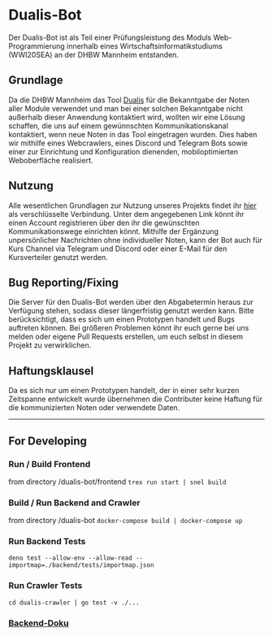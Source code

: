 # Dualis-Bot

Der Dualis-Bot ist als Teil einer Prüfungsleistung des Moduls Web-Programmierung innerhalb eines Wirtschaftsinformatikstudiums (WWI20SEA) an der DHBW Mannheim entstanden.

## Grundlage

Da die DHBW Mannheim das Tool [Dualis](https://dualis.dhbw.de) für die Bekanntgabe der Noten aller Module verwendet und man bei einer solchen Bekanntgabe nicht außerhalb dieser Anwendung kontaktiert wird, wollten wir eine Lösung schaffen, die uns auf einem gewünnschten Kommunikationskanal kontaktiert, wenn neue Noten in das Tool eingetragen wurden. Dies haben wir mithilfe eines Webcrawlers, eines Discord und Telegram Bots sowie einer zur Einrichtung und Konfiguration dienenden, mobiloptimierten Weboberfläche realisiert.

## Nutzung

Alle wesentlichen Grundlagen zur Nutzung unseres Projekts findet ihr [hier](http://dualis-bot.robin-reyer.de) als verschlüsselte Verbindung. Unter dem angegebenen Link könnt ihr einen Account registrieren über den ihr die gewünschten Kommunikationswege einrichten könnt. Mithilfe der Ergänzung unpersönlicher Nachrichten ohne individueller Noten, kann der Bot auch für Kurs Channel via Telegram und Discord oder einer E-Mail für den Kursverteiler genutzt werden.

## Bug Reporting/Fixing

Die Server für den Dualis-Bot werden über den Abgabetermin heraus zur Verfügung stehen, sodass dieser längerfristig genutzt werden kann. Bitte berücksichtigt, dass es sich um einen Prototypen handelt und Bugs auftreten können. Bei größeren Problemen könnt ihr euch gerne bei uns melden oder eigene Pull Requests erstellen, um euch selbst in diesem Projekt zu verwirklichen.

## Haftungsklausel

Da es sich nur um einen Prototypen handelt, der in einer sehr kurzen Zeitspanne entwickelt wurde übernehmen die Contributer keine Haftung für die kommunizierten Noten oder verwendete Daten.

***

## For Developing

### Run / Build Frontend

from directory /dualis-bot/frontend `trex run start | snel build`

### Build / Run Backend and Crawler

from directory /dualis-bot `docker-compose build | docker-compose up`

### Run Backend Tests

`deno test --allow-env --allow-read --importmap=./backend/tests/importmap.json`

### Run Crawler Tests

`cd dualis-crawler | go test -v ./...`

### [Backend-Doku](https://gitlab.com/lumaghg/dualis-bot-backend-doku/-/tree/main)
